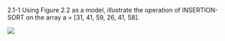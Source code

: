 2.1-1
Using Figure 2.2 as a model, illustrate the operation of INSERTION-SORT on the
array a = [31, 41, 59, 26, 41, 58].

![](file:///home/khasanovich_01/Documents/answer)
